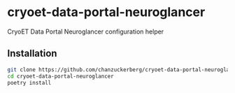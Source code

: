 # cryoet-data-portal-neuroglancer

CryoET Data Portal Neuroglancer configuration helper

## Installation

```bash
git clone https://github.com/chanzuckerberg/cryoet-data-portal-neuroglancer.git
cd cryoet-data-portal-neuroglancer
poetry install
```

